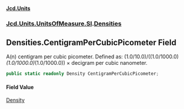 #### [Jcd.Units](index.md 'index')
### [Jcd.Units.UnitsOfMeasure.SI](Jcd.Units.UnitsOfMeasure.SI.md 'Jcd.Units.UnitsOfMeasure.SI').[Densities](Densities.md 'Jcd.Units.UnitsOfMeasure.SI.Densities')

## Densities.CentigramPerCubicPicometer Field

A(n) centigram per cubic picometer. Defined as: (1.0/10.0)/((1.0/1000.0)*(1.0/1000.0)*(1.0/1000.0)) × decigram per cubic nanometer.

```csharp
public static readonly Density CentigramPerCubicPicometer;
```

#### Field Value
[Density](Density.md 'Jcd.Units.UnitTypes.Density')